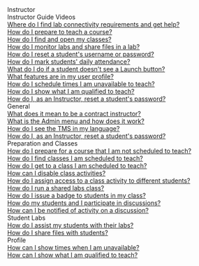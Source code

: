 <!-- 
    Adding new documents!
    1. Duplicate the following:
        <a class="subtopic_link" href="insert_document_link_here*">
            <div class="subtopic_title">insert_document_title here</div>
            <div class="subtopic_description">insert_document_description_here</div>
        </a>
    2. Replace:
        href link with your document's link
        subtopic_title text with your document's title
        subtopic_description text with your document's description
    3. Place in respective subtopic group
    4. Ensure to add the new document in A-Z index
-->

<div class="categoriesHeader" tabindex="0" title="Instructor - Docs Container">Instructor</div>
<div class="accordionModule">
  <div class="subtopic selected">
    <div class="subtopic_header" tabindex="0" title="Instructor Guide Videos" role="button" aria-selected="true" selected>Instructor Guide Videos</div>
    <div id="body_1" class="subtopic_links">
           <a class="subtopic_link" href="/tms/instructors/Instructor Guide Videos/https://youtu.be/lIZjr1t14-0">
        <div class="subtopic_title">Where do I find lab connectivity requirements and get help?</div>
      </a>
      <a class="subtopic_link" href="/tms/instructors/Instructor Guide Videos/https://youtu.be/Gv9AkFCWwvU">
        <div class="subtopic_title">How do I prepare to teach a course?</div>
      </a>
      <a class="subtopic_link" href="/tms/instructors/Instructor Guide Videos/https://youtu.be/o5Kh7FzV37k">
        <div class="subtopic_title">How do I find and open my classes?</div>
      </a>
      <a class="subtopic_link" href="/tms/instructors/Instructor Guide Videos/https://youtu.be/Ey4DLXe74Uc">
        <div class="subtopic_title">How do I monitor labs and share files in a lab?</div>
      </a>
      <a class="subtopic_link" href="/tms/instructors/Instructor Guide Videos/https://youtu.be/C1kWaVl2NMQ">
        <div class="subtopic_title">How do I reset a student's username or password?</div>
      </a>
      <a class="subtopic_link" href="/tms/instructors/Instructor Guide Videos/https://youtu.be/BNmy39wGdRM">
        <div class="subtopic_title">How do I mark students' daily attendance?</div>
      </a>
      <a class="subtopic_link" href="/tms/instructors/Instructor Guide Videos/https://youtu.be/E7faRq3D46I">
        <div class="subtopic_title">What do I do if a student doesn't see a Launch button?</div>
      </a>
      <a class="subtopic_link" href="/tms/instructors/Instructor Guide Videos/https://youtu.be/Ji6oS_qwX70">
        <div class="subtopic_title">What features are in my user profile?</div>
      </a>
      <a class="subtopic_link" href="/tms/instructors/Instructor Guide Videos/https://youtu.be/S0XMTRAYTw4">
        <div class="subtopic_title">How do I schedule times I am unavailable to teach?</div>
      </a>
      <a class="subtopic_link" href="/tms/instructors/Instructor Guide Videos/https://youtu.be/bK_RiEbbjHA">
        <div class="subtopic_title">How do I show what I am qualified to teach?</div>
      </a>
      <a class="subtopic_link" href="/tms/instructors/general/reset-student-password.md">
        <div class="subtopic_title">How do I, as an Instructor, reset a student's password?</div>
      </a>
    </div>
   </div>
  </div><div class="subtopic">
    <div class="subtopic_header" tabindex="0" title="General Docs" role="button" aria-selected="false">General</div>
    <div id="body_1" class="subtopic_links">
      <a class="subtopic_link" href="/tms/instructors/general/what-is-a-contract-instructor.md">
        <div class="subtopic_title">What does it mean to be a contract instructor?</div>
      </a>
      <a class="subtopic_link" href="/tms/tms-administrators/tms-fundamentals/admin-menu.md">
        <div class="subtopic_title">What is the Admin menu and how does it work?</div>
      </a>
        <a class="subtopic_link" href="/tms/end-user-student-faqs/basics/my-language.md">
        <div class="subtopic_title">How do I see the TMS in my language?</div>
      </a>
      <a class="subtopic_link" href="/tms/instructors/general/reset-student-password.md">
        <div class="subtopic_title">How do I, as an Instructor, reset a student's password?</div>
      </a>
    </div>
   </div><div class="subtopic">
    <div class="subtopic_header" tabindex="0" title="Preparation and Classes Docs" role="button" aria-selected="false">Preparation and Classes</div>
    <div class="subtopic_links">
      <a class="subtopic_link" href="/tms/instructors/instructor-prep-and-classes/prepare-for-course-not-scheduled-to-teach.md">
        <div class="subtopic_title">How do I prepare for a course that I am not scheduled to teach?</div>
      </a>
      <a class="subtopic_link" href="/tms/instructors/instructor-prep-and-classes/find-classes-scheduled-to-teach.md">
        <div class="subtopic_title">How do I find classes I am scheduled to teach?</div>
      </a>
      <a class="subtopic_link" href="/tms/instructors/instructor-prep-and-classes/get-to-class-scheduled-to-teach.md">
        <div class="subtopic_title">How do I get to a class I am scheduled to teach?</div>
      </a>
      <a class="subtopic_link" href="/tms/instructors/instructor-prep-and-classes/disable-class-activities.md">
        <div class="subtopic_title">How can I disable class activities?</div>
      </a>
        <a class="subtopic_link" href="/tms/instructors/instructor-prep-and-classes/assign-class-activities.md">
        <div class="subtopic_title">How do I assign access to a class activity to different students?</div>
      </a>
        <a class="subtopic_link" href="/tms/instructors/instructor-prep-and-classes/shared-labs-class.md">
       <div class="subtopic_title">How do I run a shared labs class?</div>
      </a>
       <a class="subtopic_link" href="/tms/instructors/instructor-prep-and-classes/issue-manual-badge.md">
       <div class="subtopic_title">How do I issue a badge to students in my class?</div>
      </a>
      <a class="subtopic_link" href="/tms/tms-administrators/discussions/participation.md">
        <div class="subtopic_title">How do my students and I participate in discussions?</div>
      </a>
      <a class="subtopic_link" href="/tms/tms-administrators/discussions/admin-follow.md">
        <div class="subtopic_title">How can I be notified of activity on a discussion?</div>
      </a>
    </div>
  </div>
  <div class="subtopic">
    <div class="subtopic_header" tabindex="0" title="Student Labs Docs" role="button" aria-selected="false">Student Labs</div>
    <div class="subtopic_links">
      <a class="subtopic_link" href="/tms/instructors/student-labs/assist-students.md">
        <div class="subtopic_title">How do I assist my students with their labs?</div>
      </a>
      <a class="subtopic_link" href="/tms/instructors/student-labs/share-files-with-students.md">
        <div class="subtopic_title">How do I share files with students?</div>
      </a>
    </div>
  </div>
  <div class="subtopic">
    <div class="subtopic_header" tabindex="0" title="Profile Docs" role="button" aria-selected="false">Profile</div>
    <div class="subtopic_links">
      <a class="subtopic_link" href="/tms/instructors/instructor-profile/show-unavailable-times.md">
        <div class="subtopic_title">How can I show times when I am unavailable?</div>
      </a>
      <a class="subtopic_link" href="/tms/instructors/instructor-profile/show-courses-qualified-to-teach.md">
        <div class="subtopic_title">How can I show what I am qualified to teach?</div>
      </a>
    </div>
  </div>

